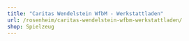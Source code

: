 ```yaml
---
title: "Caritas Wendelstein WfbM - Werkstattladen"
url: /rosenheim/caritas-wendelstein-wfbm-werkstattladen/
shop: Spielzeug
---
```

